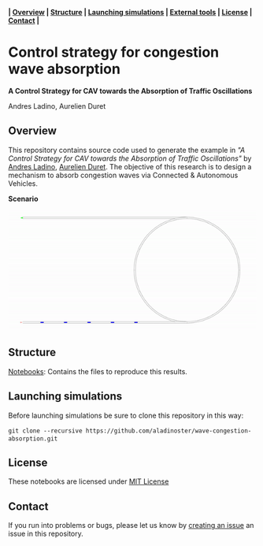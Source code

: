 **| [Overview](#overview) | [Structure](#structure) | [Launching simulations](#launching-simulations) | [External tools](#external-tools) | [License](#license) | [Contact](#contact) |**

# Control strategy for congestion wave absorption

**A Control Strategy for CAV towards the Absorption of Traffic Oscillations**

Andres Ladino, Aurelien Duret


## Overview 

This repository contains source code used to generate the example in *"A Control Strategy for CAV towards the Absorption of Traffic Oscillations"* by  [Andres Ladino](https://www.andresladino.com), [Aurelien Duret](https://www.researchgate.net/profile/Aurelien_Duret). The objective of this research is to design a mechanism to absorb congestion waves via Connected & Autonomous Vehicles. 

**Scenario**

![No Control](ring.gif) 

## Structure 

[Notebooks](notebook.ipynb): Contains the files to reproduce this results. 

## Launching simulations 

Before launching simulations be sure to clone this repository in this way: 

```{bash}
git clone --recursive https://github.com/aladinoster/wave-congestion-absorption.git
```

## License

These notebooks are licensed under [MIT License](LICENSE)

## Contact 

If you run into problems or bugs, please let us know by [creating an issue](https://github.com/aladinoster/wave-congestion-absorption/issues/new) an issue in this repository.